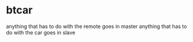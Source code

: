 btcar
=

anything that has to do with the remote goes in master
anything that has to do with the car goes in slave
